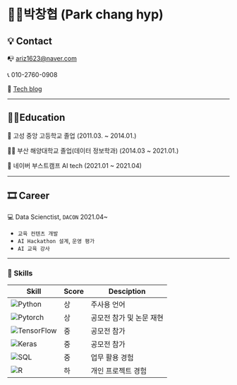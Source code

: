 
# 👨‍💻박창협 (Park chang hyp)



## 💡 Contact



📭 ariz1623@naver.com

📞 010-2760-0908 

🍦 [Tech blog]([https://ariz1623.tistory.com/](https://ariz1623.tistory.com/)
)


---

## 👨‍🏫Education

🏫 고성 중앙 고등학교 졸업 (2011.03. ~ 2014.01.)

👨‍🎓 부산 해양대학교 졸업(데이터 정보학과)      (2014.03 ~ 2021.01.)

🏈 네이버 부스트캠프 AI tech (2021.01 ~ 2021.04)



---

## 🎞 Career 



💻 Data Scienctist, `DACON` 2021.04~

- `교육 컨텐츠 개발`
- `AI Hackathon 설계`, `운영 평가`
- `AI 교육 강사`

---

### 🌠 Skills

| Skill | Score | Desciption |
| ------ | ------ | ----- |
| ![Python](https://img.shields.io/badge/Python-3776AB?style=flat-square&logo=Python&logoColor=white)| 상 | 주사용 언어 |
| ![Pytorch](https://img.shields.io/badge/PyTorch-EE4C2C?style=flat-square&logo=PyTorch&logoColor=white) | 상 | 공모전 참가 및 논문 재현 |
| ![TensorFlow](https://img.shields.io/badge/TensorFlow-FF6F00?style=flat-square&logo=TensorFlow&logoColor=white)| 중 | 공모전 참가 |
| ![Keras](https://img.shields.io/badge/Keras-D00000?style=flat-square&logo=Keras&logoColor=white) | 중 | 공모전 참가 |
| ![SQL](https://img.shields.io/badge/MySQL-4479A1?style=flat-square&logo=MySQL&logoColor=white) | 중 | 업무 활용 경험 |
| ![R](https://img.shields.io/badge/R-276DC3?style=flat-square&logo=R&logoColor=white) | 하 | 개인 프로젝트 경험 |





<!--
**parkchanghyup/parkchanghyup** is a ✨ _special_ ✨ repository because its `README.md` (this file) appears on your GitHub profile.

Here are some ideas to get you started:

- 🔭 I’m currently working on ...
- 🌱 I’m currently learning ...
- 👯 I’m looking to collaborate on ...
- 🤔 I’m looking for help with ...
- 💬 Ask me about ...
- 📫 How to reach me: ...
- 😄 Pronouns: ...
- ⚡ Fun fact: ...
-->
